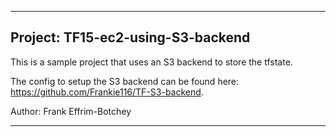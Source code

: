 ----------------------------------------------------------------------------

## Project: TF15-ec2-using-S3-backend

This is a sample project that uses an S3 backend to store the tfstate.

The config to setup the S3 backend can be found here: https://github.com/Frankie116/TF-S3-backend.

Author:  Frank Effrim-Botchey

----------------------------------------------------------------------------
